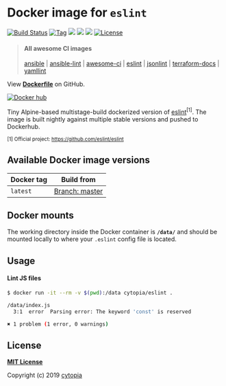 # Docker image for `eslint`

[![Build Status](https://travis-ci.com/cytopia/docker-eslint.svg?branch=master)](https://travis-ci.com/cytopia/docker-eslint)
[![Tag](https://img.shields.io/github/tag/cytopia/docker-eslint.svg)](https://github.com/cytopia/docker-eslint/releases)
[![](https://images.microbadger.com/badges/version/cytopia/eslint:latest.svg)](https://microbadger.com/images/cytopia/eslint:latest "eslint")
[![](https://images.microbadger.com/badges/image/cytopia/eslint:latest.svg)](https://microbadger.com/images/cytopia/eslint:latest "eslint")
[![](https://img.shields.io/badge/github-cytopia%2Fdocker--eslint-red.svg)](https://github.com/cytopia/docker-eslint "github.com/cytopia/docker-eslint")
[![License](https://img.shields.io/badge/license-MIT-%233DA639.svg)](https://opensource.org/licenses/MIT)

> #### All awesome CI images
>
> [ansible](https://github.com/cytopia/docker-ansible) |
> [ansible-lint](https://github.com/cytopia/docker-ansible-lint) |
> [awesome-ci](https://github.com/cytopia/awesome-ci) |
> [eslint](https://github.com/cytopia/docker-eslint) |
> [jsonlint](https://github.com/cytopia/docker-jsonlint) |
> [terraform-docs](https://github.com/cytopia/docker-terraform-docs) |
> [yamllint](https://github.com/cytopia/docker-yamllint)


View **[Dockerfile](https://github.com/cytopia/docker-eslint/blob/master/Dockerfile)** on GitHub.

[![Docker hub](http://dockeri.co/image/cytopia/eslint)](https://hub.docker.com/r/cytopia/eslint)

Tiny Alpine-based multistage-build dockerized version of [eslint](https://github.com/eslint/eslint)<sup>[1]</sup>.
The image is built nightly against multiple stable versions and pushed to Dockerhub.

<sup>[1] Official project: https://github.com/eslint/eslint</sup>


## Available Docker image versions

| Docker tag | Build from |
|------------|------------|
| `latest`   | [Branch: master](https://github.com/eslint/eslint) |
<!--
| `1.6.0`    | [Tag: v1.6.0](https://github.com/zaach/eslint/tree/v1.6.0) |
| `1.5.0`    | [Tag: v1.5.0](https://github.com/zaach/eslint/tree/v1.5.0) |
| `1.4.1`    | [Tag: v1.4.1](https://github.com/zaach/eslint/tree/v1.4.1) |
| `1.4.0`    | [Tag: v1.4.0](https://github.com/zaach/eslint/tree/v1.4.0) |
| `1.3.2`    | [Tag: v1.3.2](https://github.com/zaach/eslint/tree/v1.3.2) |
| `1.2.0`    | [Tag: v1.2.0](https://github.com/zaach/eslint/tree/v1.2.0) |
| `1.1.1`    | [Tag: v1.1.1](https://github.com/zaach/eslint/tree/v1.1.1) |
| `1.1.0`    | [Tag: v1.1.0](https://github.com/zaach/eslint/tree/v1.1.0) |
| `1.0.1`    | [Tag: v1.0.1](https://github.com/zaach/eslint/tree/v1.0.1) |
-->


## Docker mounts

The working directory inside the Docker container is **`/data/`** and should be mounted locally to
where your `.eslint` config file is located.


## Usage

#### Lint JS files
```bash
$ docker run -it --rm -v $(pwd):/data cytopia/eslint .

/data/index.js
  3:1  error  Parsing error: The keyword 'const' is reserved

✖ 1 problem (1 error, 0 warnings)
```

## License

**[MIT License](LICENSE)**

Copyright (c) 2019 [cytopia](https://github.com/cytopia)

